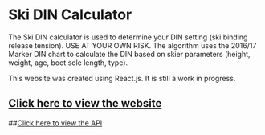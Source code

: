 # Ski DIN Calculator

The Ski DIN calculator is used to determine your DIN setting (ski binding release tension). USE AT YOUR OWN RISK. The algorithm uses the 2016/17 Marker DIN chart to calculate the DIN based on skier parameters (height, weight, age, boot sole length, type).

This website was created using React.js. It is still a work in progress.

## [Click here to view the website](https://ski-din-calculator.herokuapp.com/)

##[Click here to view the API](https://github.com/ijaidka94/din-calculator-api)
